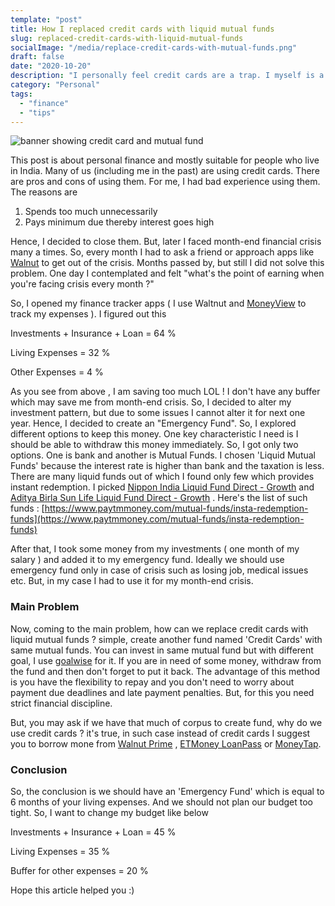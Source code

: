 ```yaml
---
template: "post"
title: How I replaced credit cards with liquid mutual funds
slug: replaced-credit-cards-with-liquid-mutual-funds
socialImage: "/media/replace-credit-cards-with-mutual-funds.png"
draft: false
date: "2020-10-20"
description: "I personally feel credit cards are a trap. I myself is a victim of the trap in the past. I paid hell lot of interest for credit cards. In this post, I blog about my experience with credit cards and how I replaced them with liquid mutual funds."
category: "Personal"
tags:
  - "finance"
  - "tips"
---
```

![banner showing credit card and mutual fund](/media/replace-credit-cards-with-mutual-funds.png)

This post is about personal finance and mostly suitable for people who live in India. Many of us (including me in the past) are using credit cards. There are pros and cons of using them. For me, I had bad experience using them. The reasons are

 1. Spends too much unnecessarily
 2. Pays minimum due thereby interest goes high
 
 Hence, I decided to close them. But, later I faced month-end financial crisis many a times. So, every month I had to ask a friend or approach apps like [Walnut](https://getwalnut.com) to get out of the crisis. Months passed by, but still I did not solve this problem. One day I contemplated and felt "what's the point of earning when you're facing crisis every month ?"

So, I opened my finance tracker apps ( I use Waltnut and [MoneyView](http://moneyview.in) to track my expenses ). I figured out this

Investments + Insurance + Loan = 64 %

Living Expenses = 32 %

Other Expenses = 4 %

As you see from above , I am saving too much LOL ! I don't have any buffer which may save me from month-end crisis. So, I decided to alter my investment pattern, but due to some issues I cannot alter it for next one year. Hence, I decided to create an "Emergency Fund". So, I explored different options to keep this money. One key characteristic I need is I should be able to withdraw this money immediately. So, I got only two options. One is bank and another is Mutual Funds. I chosen 'Liquid Mutual Funds' because the interest rate is higher than bank and the taxation is less. There are many liquid funds out of which I found only few which provides instant redemption. I picked [Nippon India Liquid Fund Direct - Growth](https://www.paytmmoney.com/mutual-funds/scheme/nippon-india-liquid-fund-direct-growth/inf204k01zh0) and [Aditya Birla Sun Life Liquid Fund Direct - Growth](https://www.paytmmoney.com/mutual-funds/scheme/aditya-birla-sun-life-liquid-fund-direct-growth/inf209k01va3) . Here's the list of such funds : [https://www.paytmmoney.com/mutual-funds/insta-redemption-funds](https://www.paytmmoney.com/mutual-funds/insta-redemption-funds)

After that, I took some money from my investments ( one month of my salary ) and added it to my emergency fund. Ideally we should use emergency fund only in case of crisis such as losing job, medical issues etc. But, in my case I had to use it for my month-end crisis.

### Main Problem

Now, coming to the main problem, how can we replace credit cards with liquid mutual funds ? simple, create another fund named 'Credit Cards' with same mutual funds. You can invest in same mutual fund but with different goal, I use [goalwise](https://goalwise.com) for it. If you are in need of some money, withdraw from the fund and then don't forget to put it back. The advantage of this method is you have the flexibility to repay and you don't need to worry about payment due deadlines and late payment penalties. But, for this you need strict financial discipline.

But, you may ask if we have that much of corpus to create fund, why do we use credit cards ? it's true, in such case instead of credit cards I suggest you to borrow mone from [Walnut Prime](https://www.getwalnut.com/prime/faq) , [ETMoney LoanPass](https://www.etmoney.com/loan/loanpass) or [MoneyTap](https://www.moneytap.com/).

### Conclusion

So, the conclusion is we should have an 'Emergency Fund' which is equal to 6 months of your living expenses. And we should not plan our budget too tight. So, I want to change my budget like below

Investments + Insurance + Loan = 45 %

Living Expenses = 35 %

Buffer for other expenses = 20 %

Hope this article helped you :)